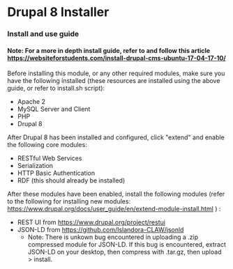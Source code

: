# Drupal 8 Installer

### Install and use guide

#### Note: For a more in depth install guide, refer to and follow this article https://websiteforstudents.com/install-drupal-cms-ubuntu-17-04-17-10/

Before installing this module, or any other required modules, make sure you have the following installed (these resources are installed using the above guide, or refer to install.sh script):

- Apache 2
- MySQL Server and Client
- PHP
- Drupal 8

After Drupal 8 has been installed and configured, click "extend" and enable the following core modules:

- RESTful Web Services
- Serialization
- HTTP Basic Authentication
- RDF (this should already be installed)

After these modules have been enabled, install the following modules (refer to the following for installing new modules: https://www.drupal.org/docs/user_guide/en/extend-module-install.html ) : 

- REST UI from https://www.drupal.org/project/restui
- JSON-LD from https://github.com/Islandora-CLAW/jsonld
  - Note: There is unkown bug encountered in uploading a .zip compressed module for JSON-LD. If this bug is encountered, extract JSON-LD on your desktop, then compress with .tar.gz, then upload > install.
